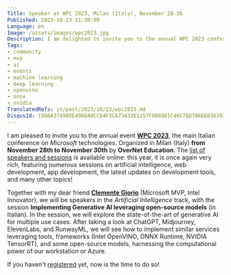 ```yaml
---
Title: Speaker at WPC 2023, Milan (Italy), November 28-30
Published: 2023-10-23 21:30:00
Language: en
Image: /assets/images/wpc2023.jpg
Description: I am delighted to invite you to the annual WPC 2023 conference, the main Italian event on Microsoft technologies, organized by OverNet Education in Milan (Italy), from November 28th to 30th. Teaming up with my dear friend Clemente Giorio, we will speak in the Artificial Intelligence track, focusing on implementing generative AI using open-source models and tools.
Tags:
- community
- mvp
- ai
- events
- machine learning
- deep learning
- openvino
- onnx
- nvidia
TranslatedRefs: it/post/2023/10/23/wpc2023.md
DisqusId: 1908A37498DE4988A0CC64F3CA73432E1157F6B8801C46C78D706EE836393195
---
```

I am pleased to invite you to the annual event **<a href="https://www.wpc.education/?mtm_campaign=WPC_2023&mtm_kwd=Speaker&mtm_source=Social_MVP&mtm_content=giannirosagallina" target="_blank">WPC 2023</a>**, the main Italian conference on *Microsoft* technologies. Organized in Milan (Italy) **from November 28th to November 30th** by **OverNet Education**. The <a href="https://www.wpc.education/speakers?mtm_campaign=WPC_2023&mtm_kwd=Speaker&mtm_source=Social_MVP&mtm_content=giannirosagallina" target="_blank">list of speakers and sessions</a> is available online: this year, it is once again very rich, featuring numerous sessions on artificial intelligence, web development, app development, the latest updates on development tools, and many other topics!

Together with my dear friend **[Clemente Giorio](https://www.linkedin.com/in/clemente-giorio-03a61811/)** (Microsoft MVP, Intel Innovator), we will be speakers in the *Artificial Intelligence* track, with the session **Implementing Generative AI leveraging open-source models** (in Italian). In the session, we will explore the state-of-the-art of generative AI for multiple use cases. After taking a look at ChatGPT, Midjourney, ElevenLabs, and RunwayML, we will see how to implement similar services leveraging tools, frameworks (Intel OpenVINO, ONNX Runtime, NVIDIA TensorRT), and some open-source models, harnessing the computational power of our workstation or Azure.

If you haven't <a href="https://www.wpc.education/ticket?mtm_campaign=WPC_2023&mtm_kwd=Speaker&mtm_source=Social_MVP&mtm_content=giannirosagallina" target="_blank">registered</a> yet, now is the time to do so!
